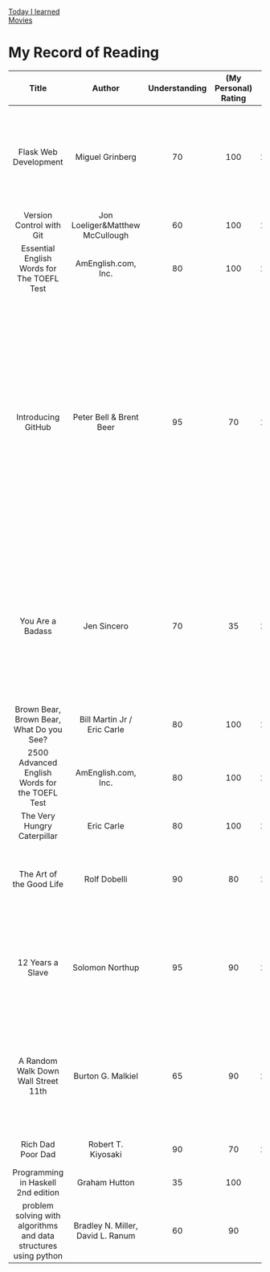 <link rel="stylesheet" type="text/css" href="style.css">

[Today I learned](til.html)<br>
[Movies](movies.html)<br>

# My Record of Reading

| Title | Author | Understanding | (My Personal) Rating | Date | Genre | Comment |
|:---:|:---:|:---:|:---:|:---:|:---:|:---:|
| Flask Web Development | Miguel Grinberg | 70 | 100 | 20210222 | Web | Mr. Miguel Grinberg has a repository with concrete codes about this book on GitHub so that I can check if I go right. It's cool. |
| Version Control with Git| Jon Loeliger&Matthew McCullough | 60 | 100 | 20210209 | Technology for SWE | Really helpful |
| Essential English Words for The TOEFL Test | AmEnglish.com, Inc. | 80 | 100 | 20210103 | English | Beneficial for catching up with native English speakers |
| Introducing GitHub | Peter Bell & Brent Beer | 95 | 70 | 20201224 | Technology for SWE | This book is perfect for a non-programmer who wants to know how software engineers in his/her company collaborate. However, there is nothing special for ordinary SWEs. If you are an entry-level programmer and entirely new to Git concepts, it is good to skim this book. |
| You Are a Badass| Jen Sincero | 70 | 35 | 20201219 | Spirituality | Nothing is objective. I'm not a religious person, so this book doesn't look helpful to me. I know some types of people need and love this type of book. This book is just not for me. |
| Brown Bear, Brown Bear, What Do you See? | Bill Martin Jr / Eric Carle | 80 | 100 | 20201212 | Picture Book | Wonderful pictures |
| 2500 Advanced English Words for the TOEFL Test | AmEnglish.com, Inc. | 80 | 100 | 20201207 | English | Beneficial for catching up with native English speakers |
| The Very Hungry Caterpillar | Eric Carle | 80 | 100 | 20201116 | Picture Book | Awesome pictures |
| The Art of the Good Life | Rolf Dobelli | 90 | 80 | 20201114 | Self-Help | Almost all topics in this book are not fresh for mature people, I guess. |
| 12 Years a Slave | Solomon Northup | 95 | 90 | 20200716 | History | Very helpful for understanding actual slavery. This book is made into a movie, but the film really exaggerates the facts. |
| A Random Walk Down Wall Street 11th | Burton G. Malkiel | 65 | 90 | 20200518 | Finance | Bible of investment. You need to read this book before starting an investment, even though its contents are somewhat redundant. |
| Rich Dad Poor Dad | Robert T. Kiyosaki | 90 | 70 | 20200401 | Finance & Spirituality | Interesting, but consists of nothing |
| Programming in Haskell 2nd edition | Graham Hutton | 35 | 100 | WIP | Computer Science | |
| problem solving with algorithms and data structures using python | Bradley N. Miller, David L. Ranum | 60 | 90 | WIP | Computer Science | |
